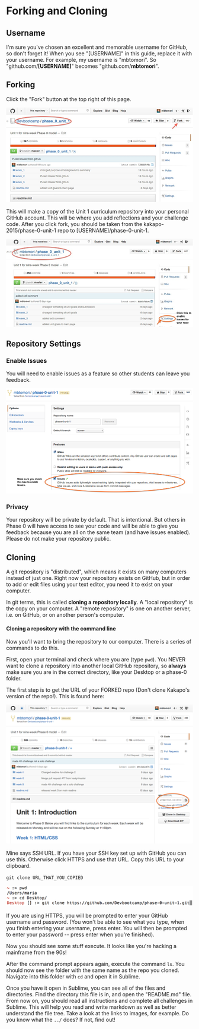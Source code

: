 # Forking and Cloning

## Username
I'm sure you've chosen an excellent and memorable username for GitHub, so don't forget it! When you see "[USERNAME]" in this guide, replace it with your username. For example, my username is "mbtomori". So "github.com/**[USERNAME]**" becomes "github.com/**mbtomori**".

## Forking
Click the "Fork" button at the top right of this page.

![Repo to Fork](../imgs/repo-to-fork.jpg)

This will make a copy of the Unit 1 curriculum repository into your personal GitHub account. This will be where you add reflections and your challenge code. After you click fork, you should be taken from the kakapo-2015/phase-0-unit-1 repo to [USERNAME]/phase-0-unit-1.

![Forked Repo](../imgs/forked-repo.jpg)

## Repository Settings
### Enable Issues

You will need to enable issues as a feature so other students can leave you feedback.

![Enable Issues](../imgs/enable-issues.png)

### Privacy
Your repository will be private by default. That is intentional. But others in Phase 0 will have access to see your code and will be able to give you feedback because you are all on the same team (and have issues enabled). Please do not make your repository public.

## Cloning

A git repository is "distributed", which means it exists on many computers instead of just one.  Right now your repository exists on GitHub, but in order to add or edit files using your text editor, you need it to exist on your computer.

In git terms, this is called **cloning a repository locally**. A "local repository" is the copy on your computer. A "remote repository" is one on another server, i.e. on GitHub, or on another person's computer.

#### Cloning a repository with the command line
Now you'll want to bring the repository to our computer. There is a series of commands to do this.

First, open your terminal and check where you are (type `pwd`). You NEVER want to clone a repository into another local GitHub repository, so **always** make sure you are in the correct directory, like your Desktop or a phase-0 folder.

The first step is to get the URL of your FORKED repo (Don't clone Kakapo's version of the repo!). This is found here:

![repository-url](../imgs/repository-url.png)

Mine says SSH URL. If you have your SSH key set up with GitHub you can use this. Otherwise click HTTPS and use that URL. Copy this URL to your clipboard.

`git clone URL_THAT_YOU_COPIED `

![terminal-clone](../imgs/terminal-clone.png)

If you are using HTTPS, you will be prompted to enter your GitHub username and password. (You won't be able to see what you type, when you finish entering your username, press enter. You will then be prompted to enter your password -- press enter when you're finished).

Now you should see some stuff execute. It looks like you're hacking a mainframe from the 90s!

After the command prompt appears again, execute the command `ls`. You should now see the folder with the same name as the repo you cloned. Navigate into this folder with `cd` and open it in Sublime.

Once you have it open in Sublime, you can see all of the files and directories. Find the directory this file is in, and open the "README.md" file. From now on, you should read all instructions and complete all challenges in Sublime. This will help you read and write markdown as well as better understand the file tree. Take a look at the links to images, for example. Do you know what the `../` does? If not, find out!
